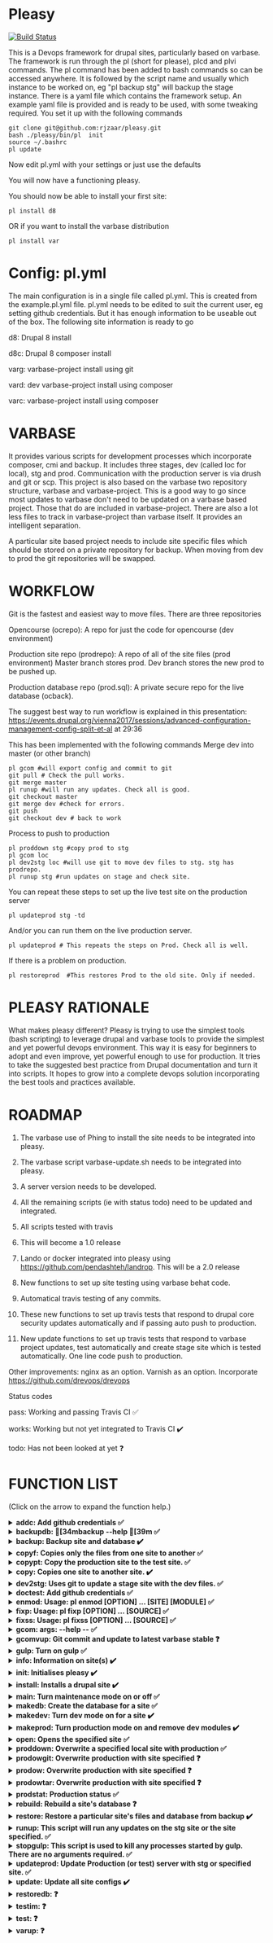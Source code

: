 # Pleasy

[![Build Status](https://travis-ci.com/rjzaar/pleasy.svg?branch=master)](https://travis-ci.com/rjzaar/pleasy)

This is a Devops framework for drupal sites, particularly based on varbase.
The framework is run through the pl (short for please), plcd and plvi commands.
The pl command has been added to bash commands so can be accessed anywhere. It is followed by the script name and usually which instance to be worked on, eg "pl backup stg" will backup the stage instance.
There is a yaml file which contains the framework setup. An example yaml file is provided and is ready to be used, with some tweaking required.
You set it up with the following commands

```
git clone git@github.com:rjzaar/pleasy.git 
bash ./pleasy/bin/pl  init
source ~/.bashrc
pl update
```
Now edit pl.yml with your settings or just use the defaults

You will now have a functioning pleasy.

You should now be able to install your first site:
```
pl install d8
```
OR if you want to install the varbase distribution
```
pl install var
```

# Config: pl.yml

The main configuration is in a single file called pl.yml. This is created from the example.pl.yml file. pl.yml needs
to be edited to suit the current user, eg setting github credentials. But it has enough information to be useable 
out of the box. The following site information is ready to go

d8: Drupal 8 install

d8c: Drupal 8 composer install

varg: varbase-project install using git

vard: dev varbase-project install using composer

varc: varbase-project install using composer 

# VARBASE

It provides various scripts for development processes which incorporate composer, cmi and backup. It includes three 
stages, dev (called loc for local), stg and prod. Communication with the production server is via drush and git or scp.
This project is also based on the varbase two repository structure, varbase and varbase-project.
This is a good way to go since most updates to varbase don't need to be updated on a varbase based project.
Those that do are included in varbase-project.
There are also a lot less files to track in varbase-project than varbase itself.
It provides an intelligent separation.

A particular site based project needs to include site specific files which should be stored on a private 
repository for backup. When moving from dev to prod the git repositories will be swapped.

# WORKFLOW

Git is the fastest and easiest way to move files. There are three repositories

Opencourse (ocrepo): A repo for just the code for opencourse (dev environment)

Production site repo (prodrepo): A repo of all of the site files (prod environment) Master branch stores prod. Dev
branch stores the new prod to be pushed up.

Production database repo (prod.sql): A private secure repo for the live database (ocback).

The suggest best way to run workflow is explained in this presentation: 
https://events.drupal.org/vienna2017/sessions/advanced-configuration-management-config-split-et-al
  at 29:36
  
This has been implemented with the following commands
Merge dev into master (or other branch)
```
pl gcom #will export config and commit to git
git pull # Check the pull works.
git merge master
pl runup #will run any updates. Check all is good.
git checkout master 
git merge dev #check for errors.
git push
git checkout dev # back to work
```
Process to push to production
```
pl proddown stg #copy prod to stg
pl gcom loc
pl dev2stg loc #will use git to move dev files to stg. stg has prodrepo.
pl runup stg #run updates on stage and check site.
```
You can repeat these steps to set up the live test site on the production server

```
pl updateprod stg -td
```
And/or you can run them on the live production server.
```
pl updateprod # This repeats the steps on Prod. Check all is well.
```
If there is a problem on production.

```
pl restoreprod  #This restores Prod to the old site. Only if needed.
```
 
# PLEASY RATIONALE

What makes pleasy different? Pleasy is trying to use the simplest tools (bash scripting) to leverage drupal and varbase tools 
to provide the simplest and yet powerful devops environment. This way it is easy for beginners to adopt and even improve, yet
powerful enough to use for production. It tries to take the suggested best practice from Drupal documentation and turn it into
scripts. It hopes to grow into a complete devops solution incorporating the best tools and practices available. 

# ROADMAP

1) The varbase use of Phing to install the site needs to be integrated into pleasy.

2) The varbase script varbase-update.sh needs to be integrated into pleasy.

3) A server version needs to be developed.

4) All the remaining scripts (ie with status todo) need to be updated and integrated.

5) All scripts tested with travis

6) This will become a 1.0 release

7) Lando or docker integrated into pleasy using https://github.com/pendashteh/landrop. This will be a 2.0 release

8) New functions to set up site testing using varbase behat code.

9) Automatical travis testing of any commits.

10) These new functions to set up travis tests that respond to drupal core security updates automatically and if passing auto push to production.

11) New update functions to set up travis tests that respond to varbase project updates, test automatically and create stage site which is tested automatically. One line code push to production.

Other improvements: nginx as an option. Varnish as an option. Incorporate https://github.com/drevops/drevops



Status codes

pass: Working and passing Travis CI :white_check_mark:

works: Working but not yet integrated to Travis CI :heavy_check_mark:

todo: Has not been looked at yet :question:


# FUNCTION LIST

(Click on the arrow to expand the function help.)


<details>

**<summary>addc: Add github credentials :white_check_mark: </summary>**
Usage: pl addc [OPTION]
  This script is used to add github credentials

  Mandatory arguments to long options are mandatory for short options too.
    -h --help               Display help (Currently displayed)

  Examples:
  pl addc 

</details>

<details>

**<summary>backupdb: [34mbackup --help [39m :white_check_mark: </summary>**
--**BROKEN DOCUMENTATION**--
Backs up the database only
    Usage: pl backupdb [OPTION] ... [SOURCE]
  This script is used to backup a particular site's database.
  You just need to state the sitename, eg dev.

  Mandatory arguments to long options are mandatory for short options too.
    -h --help               Display help (Currently displayed)
    -m --message='msg'      Enter an optional message to accompany the backup

  Examples:
  pl backupdb -h
  pl backupdb dev
  pl backupdb tim -m 'First tim backup'
  pl backupdb --message='Love' love
  END HELP
--**BROKEN DOCUMENTATION**--

</details>

<details>

**<summary>backup: Backup site and database :heavy_check_mark: </summary>**
Usage: pl backup [OPTION] ... [SOURCE] [MESSAGE]
This script is used to backup a particular site's files and database.
You just need to state the sitename, eg dev and an optional message.

Mandatory arguments to long options are mandatory for short options too.
  -h --help               Display help (Currently displayed)
  -d --debug              Provide debug information when running this script.
  -g --git                Also create a git backup of site.

Examples:
pl backup -h
pl backup dev
pl backup tim 'First tim backup'
END HELP

</details>

<details>

**<summary>copyf: Copies only the files from one site to another :white_check_mark: </summary>**
Usage: pl copyf [OPTION] ... [SOURCE]
This script will copy one site to another site. It will copy only the files
but will set up the site settings. If no argument is given, it will copy dev
to stg If one argument is given it will copy dev to the site specified If two
arguments are give it will copy the first to the second.

Mandatory arguments to long options are mandatory for short options too.
  -h --help               Display help (Currently displayed)

Examples:

</details>

<details>

**<summary>copypt: Copy the production site to the test site. :white_check_mark: </summary>**
Usage: pl copypt [OPTION]
  This script is used to copy the production site to the test site. The site
  details are in pl.yml.

  Mandatory arguments to long options are mandatory for short options too.
    -h --help               Display help (Currently displayed)

  Examples:
  pl copypt 

</details>

<details>

**<summary>copy: Copies one site to another site. :heavy_check_mark: </summary>**
    Usage: pl copy [OPTION] ... [SOURCE] [DESTINATION]
This script will copy one site to another site. It will copy all
files, set up the site settings and import the database. If no
argument is given, it will copy dev to stg. If one argument is given it
will copy dev to the site specified. If two arguments are give it will
copy the first to the second.

Mandatory arguments to long options are mandatory for short options too.
  -h --help               Display help (Currently displayed)
  -d --debug              Provide debug information when running this script.

Examples:

</details>

<details>

**<summary>dev2stg: Uses git to update a stage site with the dev files. :white_check_mark: </summary>**
Usage: pl dev2stg [OPTION] ... [SOURCE]
This script will use git to update the files from dev repo (ocdev) on the stage
site dev to stg. If one argument is given it will copy dev to the site
specified. If two arguments are give it will copy the first to the second.
Presumes the dev git has already been pushed. Git is used for this rather than
simple file transfer so it follows the requirements in .gitignore.

Mandatory arguments to long options are mandatory for short options too.
  -h --help               Display help (Currently displayed)
  -d --debug              Provide debug information when running this script.

Examples:

</details>

<details>

**<summary>doctest: Add github credentials :white_check_mark: </summary>**
Usage: pl addc [OPTION]
  This script is used to add github credentials

  Mandatory arguments to long options are mandatory for short options too.
    -h --help               Display help (Currently displayed)

  Examples:
  pl addc 

</details>

<details>

**<summary>enmod: Usage: pl enmod [OPTION] ... [SITE] [MODULE] :white_check_mark: </summary>**
--**BROKEN DOCUMENTATION**--
This script will install a module first using composer, then fix the file/dir
ownership and then enable the module using drush automatically.

Mandatory arguments to long options are mandatory for short options too.
  -h --help               Display help (Currently displayed)

Examples:
--**BROKEN DOCUMENTATION**--

</details>

<details>

**<summary>fixp: Usage: pl fixp [OPTION] ... [SOURCE] :white_check_mark: </summary>**
--**BROKEN DOCUMENTATION**--
This script is used to fix permissions of a Drupal site You just need to
state the sitename, eg dev.

Mandatory arguments to long options are mandatory for short options too.
  -h --help               Display help (Currently displayed)

Examples:
--**BROKEN DOCUMENTATION**--

</details>

<details>

**<summary>fixss: Usage: pl fixss [OPTION] ... [SOURCE] :white_check_mark: </summary>**
--**BROKEN DOCUMENTATION**--
This will fix (or set) the site settings in local.settings.php You just need
to state the sitename, eg dev.

Mandatory arguments to long options are mandatory for short options too.
  -h --help               Display help (Currently displayed)

Examples:
--**BROKEN DOCUMENTATION**--

</details>

<details>

**<summary>gcom: args:  --help -- :white_check_mark: </summary>**
--**BROKEN DOCUMENTATION**--
Git commit code with optional backup
Usage: pl gcom [SITE] [MESSAGE] [OPTION]
This script will export config and git commit changes to [SITE] with [MESSAGE].\
If you have access rights, you can commit changes to pleasy itself by using pl
for [SITE] or pleasy.

OPTIONS
  -h --help               Display help (Currently displayed)
  -b --backup             Backup site after commit
  -v --verbose            Provide messages of what is happening
  -d --debug              Provide messages to help with debugging this function

Examples:
pl gcom loc "Fixed error on blah." -bv\
pl gcom pl "Improved gcom."
--**BROKEN DOCUMENTATION**--

</details>

<details>

**<summary>gcomvup: Git commit and update to latest varbase stable :question: </summary>**
Usage: pl  [OPTION] ... [SITE] [MESSAGE]
Varbase update, git commit changes and backup. This script follows the
correct path to git commit changes You just need to state the
sitename, eg dev.

Mandatory arguments to long options are mandatory for short options too.
  -h --help               Display help (Currently displayed)

Examples:
pl  -h
pl  dev (relative dev folder)
pl  tim 'First tim backup'
END HELP

</details>

<details>

**<summary>gulp: Turn on gulp :white_check_mark: </summary>**
Usage: pl  [OPTION] ... [SITE] [URL]
This script is used to set up gulp browser sync for a particular page. You
just need to state the sitename and optionally a particular page
, eg loc and http://pleasy.loc/sar

Mandatory arguments to long options are mandatory for short options too.
  -h --help               Display help (Currently displayed)

Examples:
pl  loc
pl  loc http://pleasy.loc/sar

END HELP

</details>

<details>

**<summary>info: Information on site(s) :heavy_check_mark: </summary>**
Usage: pl info [SITE] [TYPE] [OPTION]
This script is used to provide various information about a site.
You just need to state the sitename, eg dev and optionally the type of information

Mandatory arguments to long options are mandatory for short options too.
  -h --help               Display help (Currently displayed)
  -d --debug              Provide debug information when running this script.

Examples:
pl info -h
pl info dev
END HELP

</details>

<details>

**<summary>init: Initialises pleasy :heavy_check_mark: </summary>**
  Usage: pl init [OPTION]
This will set up pleasy and initialise the sites as per
pl.yml, including the current production shared database.
This will install many programs, which will be listed at
the end.

Mandatory arguments to long options are mandatory for short options too.
    -y --yes                Force all install options to yes (Recommended)
    -h --help               Display help (Currently displayed)
    -s --step={1,15}        FOR DEBUG USE, start at step number as seen in code
    -n --nopassword         Nopassword. This will give the user full sudo access without requireing a password!
                            This could be a security issue for some setups. Use with caution!
    -t --test            This option is only for test environments like Travis, eg there is no mysql root password.

Examples:
git clone git@github.com:rjzaar/pleasy.git [sitename]  #eg git clone git@github.com:rjzaar/pleasy.git mysite.org
bash ./pleasy/bin/pl  init # or if using [sitename]
bash ./[sitename]/bin/pl init

then if debugging:

bash ./[sitename]/bin/pl init -s=6  # to start at step 6.

INSTALL LIST:
    sudo apt-get install gawk
    sudo $folderpath/scripts/lib/installsudoers.sh "$folderpath\/bin" $user
    sudo apt-get install apache2 php libapache2-mod-php php-mysql curl php-cli \
    php-gd php-mbstring php-gettext php-xml php-curl php-bz2 php-zip git unzip
    php-xdebug -y
    sudo apt-get -y install mysql-server
    sudo apt-get install phpmyadmin -y
    php -r "copy('https://getcomposer.org/installer', 'composer-setup.php');"
    HASH="$(wget -q -O - https://composer.github.io/installer.sig)"
    sudo php composer-setup.php --install-dir=/usr/local/bin --filename=composer
    curl https://drupalconsole.com/installer -L -o drupal.phar
    sudo apt install nodejs build-essential
    curl -L https://npmjs.com/install.sh | sh
    sudo apt install npm
    sudo npm install gulp-cli -g
    sudo npm install gulp -D
END OF HELP

</details>

<details>

**<summary>install: Installs a drupal site :heavy_check_mark: </summary>**
Usage: pl install site [OPTION]
This script is used to install a variety of drupal flavours particularly
opencourse This will use opencourse-project as a wrapper. It is presumed you
have already cloned opencourse-project.  You just need to specify the site name
as a single argument.  All the settings for that site are in pl.yml If no site
name is given then the default site is created.

Mandatory arguments to long options are mandatory for short options too.
  -h --help               Display help (Currently displayed)
  -y --yes                Auto Yes to all options
  -f --files              Only install site files. No database
  -s --step=[INT]         Restart at the step specified.
  -b --build-step=[INT]   Restart the build at step specified (step=6)
  -d --debug              Provide debug information when running this script.
  -t --test               This option is only for test environments like Travis, eg there is no mysql root password.
  -e --extras             Install extra features like yarn and bower

Examples:
pl install d8
pl install ins -b=6 #To start from installing the modules.
pl install loc -s=3 #start from composer install
END HELP

</details>

<details>

**<summary>main: Turn maintenance mode on or off :white_check_mark: </summary>**
Usage: pl main [OPTION] ... [SITE] [MODULES]
This script will turn maintenance mode on or off. You will need to specify the
site first than on or off, eg pl main loc on

Mandatory arguments to long options are mandatory for short options too.
  -h --help               Display help (Currently displayed)

Examples:
pl main loc on
pl main dev off
END HELP

</details>

<details>

**<summary>makedb: Create the database for a site :white_check_mark: </summary>**
Usage: pl makedb [OPTION] ... [SITE]
<ADD DESC HERE>

Mandatory arguments to long options are mandatory for short options too.
  -h --help               Display help (Currently displayed)
  -d --debug              Provide messages to help with debugging this function

Examples:
END HELP

</details>

<details>

**<summary>makedev: Turn dev mode on for a site :heavy_check_mark: </summary>**
Usage: pl  [OPTION] ... [SITE]
This script is used to turn on dev mode and enable dev modules.
You just need to state the sitename, eg stg.

Mandatory arguments to long options are mandatory for short options too.
  -h --help               Display help (Currently displayed)
  -d --debug              Provide debug information when running this script.

Examples:
pl makedev loc
END HELP

</details>

<details>

**<summary>makeprod: Turn production mode on and remove dev modules :heavy_check_mark: </summary>**
Usage: pl makeprod [OPTION] ... [SITE]
This script is used to turn off dev mode and uninstall dev modules.  You just
need to state the sitename, eg stg.

Mandatory arguments to long options are mandatory for short options too.
  -h --help               Display help (Currently displayed)
  -d --debug              Provide debug information when running this script.

Examples:
END HELP

</details>

<details>

**<summary>open: Opens the specified site :white_check_mark: </summary>**
Usage: pl open [OPTION] ... [SOURCE]
This script will open the specified site.

Mandatory arguments to long options are mandatory for short options too.
  -h --help               Display help (Currently displayed)

Examples:
pl open loc

</details>

<details>

**<summary>proddown: Overwrite a specified local site with production :white_check_mark: </summary>**
Usage: pl proddown [OPTION] ... [SITE]
This script is used to overwrite a local site with the actual external production
site. If no site specified, localprod will be used. The external site details are also set in pl.yml under prod: Note: once
the local site has been locally backedup, then it can just be restored from there
if need be.

Mandatory arguments to long options are mandatory for short options too.
  -h --help               Display help (Currently displayed)
  -s --step=[1-2]         Select step to proceed (If it stalls on a step)
  -d --debug              Provide messages to help with debugging this function


Examples:
pl proddown stg
pl proddown stg -s=2
pl proddown
END HELP

</details>

<details>

**<summary>prodowgit: Overwrite production with site specified :question: </summary>**
Usage: pl prodow [OPTION] ... [SITE]
This script will overwrite production with the site chosen It will first backup
prod The external site details are also set in pl.yml under prod:

Mandatory arguments to long options are mandatory for short options too.
  -h --help               Display help (Currently displayed)
  -y --yes                Auto Yes to all options
  -s --step=[INT]         Restart at the step specified.

Examples:
pl prodow stg
END HELP

</details>

<details>

**<summary>prodow: Overwrite production with site specified :question: </summary>**
Usage: pl prodow [OPTION] ... [SITE]
This script will overwrite production with the site chosen It will first backup
prod The external site details are also set in pl.yml under prod:

Mandatory arguments to long options are mandatory for short options too.
  -h --help               Display help (Currently displayed)
  -y --yes                Auto Yes to all options
  -s --step=[INT]         Restart at the step specified.

Examples:
pl prodow stg
END HELP

</details>

<details>

**<summary>prodowtar: Overwrite production with site specified :question: </summary>**
Usage: pl prodow [OPTION] ... [SITE]
This script will overwrite production with the site chosen It will first backup
prod The external site details are also set in pl.yml under prod:

Mandatory arguments to long options are mandatory for short options too.
  -h --help               Display help (Currently displayed)
  -y --yes                Auto Yes to all options
  -s --step=[INT]         Restart at the step specified.

Examples:
pl prodowtar stg
END HELP

</details>

<details>

**<summary>prodstat: Production status :white_check_mark: </summary>**
Usage: pl prodow [OPTION] ... [SITE]
This script will provide the status of the production site

Mandatory arguments to long options are mandatory for short options too.
  -h --help               Display help (Currently displayed)

Examples:
pl prodstat
END HELP

</details>

<details>

**<summary>rebuild: Rebuild a site's database :question: </summary>**
Usage: pl rebuild [OPTION] ... [SITE]
This script is used to rebuild a particular site's database. You just need to
state the sitename, eg loc.

Mandatory arguments to long options are mandatory for short options too.
  -h --help               Display help (Currently displayed)

Examples:
END HELP

</details>

<details>

**<summary>restore: Restore a particular site's files and database from backup :heavy_check_mark: </summary>**
Usage: pl restore [FROM] [TO] [OPTION]
You just need to state the sitename, eg dev.
You can alternatively restore the site into a different site which is the second argument.
If the [FROM] site is prod, and the production method is git, git will be used to restore production

OPTIONS
  -h --help               Display help (Currently displayed)
  -d --debug              Provide debug information when running this script.
  -s --step=[INT]         Restart at the step specified.
  -f --first              Use the latest backup
  -y --yes                Auto delete current content

Examples:
pl restore loc
pl restore loc stg -fy
pl restore -h
pl restore loc -d
pl restore prod stg

</details>

<details>

**<summary>runup: This script will run any updates on the stg site or the site specified. :white_check_mark: </summary>**
Usage: pl runupdates [OPTION] ... [SOURCE]
This script presumes the files including composer.json have been updated in some way and will now run those updates.

Mandatory arguments to long options are mandatory for short options too.
  -h --help               Display help (Currently displayed)

Examples:
pl runup loc
pl runup test # This will run the updates on the external test server.

</details>

<details>

**<summary>stopgulp: This script is used to kill any processes started by gulp. There are no arguments required. :white_check_mark: </summary>**
--**BROKEN DOCUMENTATION**--

--**BROKEN DOCUMENTATION**--

</details>

<details>

**<summary>updateprod: Update Production (or test) server with stg or specified site. :white_check_mark: </summary>**
Usage: pl  [OPTION] ... [SITE] [MESSAGE]
This will copy stg or site specified to the production (or test) server and run
the updates on that server. It will also backup the server. It presumes the server
has git which will be used to restore the server if there was a problem.

Mandatory arguments to long options are mandatory for short options too.
  -h --help               Display help (Currently displayed)
  -d --debug              Provide debug information when running this script.
  -t --test               Update the test server not production.

Examples:
pl  # This will use the site specified in pl.yml by sites: stg:
pl  d8 # This will update production with the d8 site.
pl  d8 -t # This will update the test site specified in pl.yml with the d8 site.

</details>

<details>

**<summary>update: Update all site configs :heavy_check_mark: </summary>**
Usage: pl update [OPTION]
This script will update the configs for all sites

Mandatory arguments to long options are mandatory for short options too.
  -h --help               Display help (Currently displayed)
  -d --debug              Provide debug information when running this script.

Examples:

</details>

<details>

**<summary>restoredb:  :question: </summary>**
**DOCUMENTATION NOT IMPLEMENTED**

</details>

<details>

**<summary>testim:  :question: </summary>**
**DOCUMENTATION NOT IMPLEMENTED**

</details>

<details>

**<summary>test:  :question: </summary>**
**DOCUMENTATION NOT IMPLEMENTED**

</details>

<details>

**<summary>varup:  :question: </summary>**
**DOCUMENTATION NOT IMPLEMENTED**

</details>

